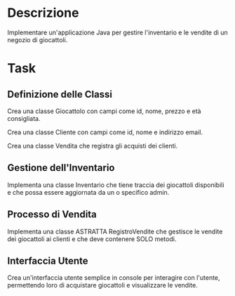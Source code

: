 # Descrizione
Implementare un'applicazione Java per gestire l'inventario e le vendite di un negozio di giocattoli.

# Task

## Definizione delle Classi
Crea una classe Giocattolo con campi come id, nome, prezzo e età consigliata.

Crea una classe Cliente con campi come id, nome e indirizzo email.

Crea una classe Vendita che registra gli acquisti dei clienti.

## Gestione dell'Inventario
Implementa una classe Inventario che tiene traccia dei giocattoli disponibili e che possa essere aggiornata da un o specifico admin.

## Processo di Vendita
Implementa una classe ASTRATTA RegistroVendite che gestisce le vendite dei giocattoli ai clienti e che deve contenere SOLO metodi.

## Interfaccia Utente
Crea un'interfaccia utente semplice in console per interagire con l'utente, permettendo loro di acquistare giocattoli e visualizzare le vendite.